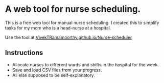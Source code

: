 # A web tool for nurse scheduling.
This is a free web tool for manual nurse scheduling. I created this to simplify tasks for my mom who is a head-nurse at a hospital. 

Use the tool at [VivekTRamamoorthy.github.io/Nurse-scheduler](https://VivekTRamamoorthy.github.io/Nurse-scheduler)

## Instructions
- Allocate nurses to different wards and shifts in the hospital for the week. 
- Save and load CSV files from your progress.
- All else supposed to be self-explanatory. 

